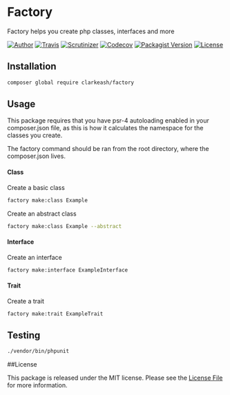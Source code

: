 # Factory
Factory helps you create php classes, interfaces and more

[![Author](http://img.shields.io/badge/author-@clarkeash-blue.svg?style=flat-square)](https://twitter.com/clarkeash)
[![Travis](https://img.shields.io/travis/clarkeash/factory.svg?style=flat-square)](https://travis-ci.org/clarkeash/factory)
[![Scrutinizer](https://img.shields.io/scrutinizer/g/clarkeash/factory.svg?style=flat-square)](https://scrutinizer-ci.com/g/clarkeash/factory)
[![Codecov](https://img.shields.io/codecov/c/github/clarkeash/factory.svg?style=flat-square)](https://codecov.io/github/clarkeash/factory)
[![Packagist Version](https://img.shields.io/packagist/v/clarkeash/factory.svg?style=flat-square)](https://packagist.org/packages/clarkeash/factory)
[![License](https://img.shields.io/packagist/l/clarkeash/factory.svg?style=flat-square)](https://github.com/clarkeash/factory/blob/master/LICENSE)

## Installation

```bash
composer global require clarkeash/factory
```

## Usage

This package requires that you have psr-4 autoloading enabled in your composer.json file, as this is how it calculates the namespace for the classes you create.

The factory command should be ran from the root directory, where the composer.json lives.

#### Class

Create a basic class

```bash
factory make:class Example
```

Create an abstract class

```bash
factory make:class Example --abstract
```

#### Interface

Create an interface

```bash
factory make:interface ExampleInterface
```

#### Trait

Create a trait

```bash
factory make:trait ExampleTrait
```

## Testing

``` bash
./vendor/bin/phpunit
```

##License

This package is released under the MIT license. Please see the [License File](LICENSE) for more information.
